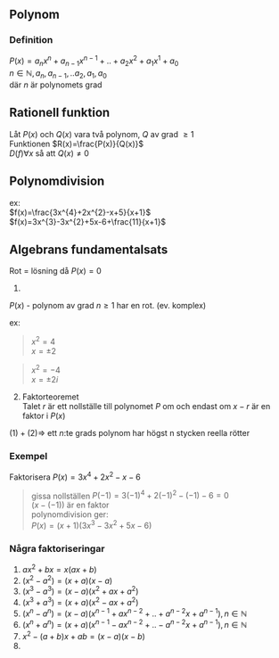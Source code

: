 ## Polynom

### Definition

$P(x)=a_nx^n+a_{n-1}x^{n-1}+..+a_2x^2+a_1x^1+a_0$  
$n \in \mathbb{N}, a_{n}, a_{n-1},..a_2,a_1,a_0$  
där $n$ är polynomets grad

## Rationell funktion

Låt $P(x)$ och $Q(x)$ vara två polynom, $Q$ av grad $\ge 1$  
Funktionen $R(x)=\frac{P(x)}{Q(x)}$  
$D(f) \forall x$ så att $Q(x)\ne 0$  

## Polynomdivision

ex:  
$f(x)=\frac{3x^{4}+2x^{2}-x+5}{x+1}$  
$f(x)=3x^{3}-3x^{2}+5x-6+\frac{11}{x+1}$  

## Algebrans fundamentalsats

Rot = lösning då $P(x)=0$  

1.   
$P(x)$ - polynom av grad $n\ge 1$ har en rot. (ev. komplex)  

ex:  
> $x^{2}=4$  
> $x=\pm 2$  

> $x^{2}=-4$  
> $x=\pm 2i$  


2. Faktorteoremet  
Talet $r$ är ett nollställe till polynomet $P$ om och endast om $x-r$ är en faktor i $P(x)$  

$(1) + (2) \Rightarrow$  ett $n$:te grads polynom har högst n stycken reella rötter

### Exempel

Faktorisera $P(x)=3x^4+2x^2-x-6$  
> gissa nollställen
> $P(-1)=3(-1)^4+2(-1)^2-(-1)-6=0$  
> $(x-(-1))$ är en faktor  
> polynomdivision ger:  
> $P(x)=(x+1)(3x^3-3x^2+5x-6)$  

### Några faktoriseringar

1. $ax^2+bx=x(ax+b)$  
2. $(x^2-a^2)=(x+a)(x-a)$  
3. $(x^3-a^3)=(x-a)(x^2+ax+a^2)$  
4. $(x^3+a^3)=(x+a)(x^2-ax+a^2)$  
5. $(x^{n}-a^{n})=(x-a)(x^{n-1}+ax^{n-2}+..+a^{n-2}x+a^{n-1}),n\in \mathbb{N}$  
6. $(x^{n}+a^{n})=(x+a)(x^{n-1}-ax^{n-2}+..-a^{n-2}x+a^{n-1}),n\in \mathbb{N}$  
7. $x^2-(a+b)x+ab=(x-a)(x-b)$  
8. 